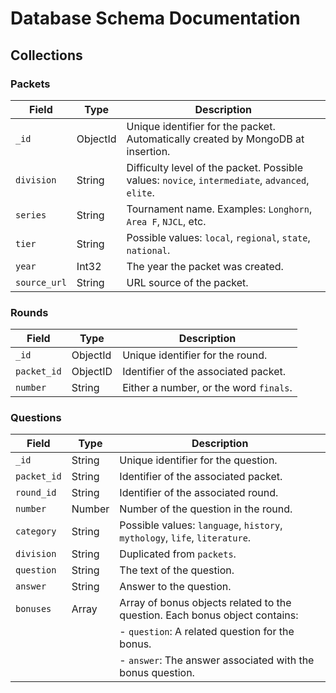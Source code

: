 # Database Schema Documentation

## Collections

### Packets

| Field             | Type     | Description                                                      |
|-------------------|----------|------------------------------------------------------------------|
| `_id`             | ObjectId | Unique identifier for the packet. Automatically created by MongoDB at insertion. |
| `division`        | String   | Difficulty level of the packet. Possible values: `novice`, `intermediate`, `advanced`, `elite`. |
| `series`          | String   | Tournament name. Examples: `Longhorn`, `Area F`, `NJCL`, etc.    |
| `tier`            | String   | Possible values: `local`, `regional`, `state`, `national`.       |
| `year`            | Int32    | The year the packet was created.                                 |
| `source_url`      | String   | URL source of the packet.                                        |

### Rounds

| Field             | Type     | Description                                                      |
|-------------------|----------|------------------------------------------------------------------|
| `_id`             | ObjectId | Unique identifier for the round.                                 |
| `packet_id`       | ObjectID | Identifier of the associated packet.                             |
| `number`          | String   | Either a number, or the word `finals`.                           |

### Questions

| Field                  | Type   | Description                             |
|------------------------|--------|-----------------------------------------|
| `_id`                  | String | Unique identifier for the question.     |
| `packet_id`            | String | Identifier of the associated packet.    |
| `round_id`             | String | Identifier of the associated round.     |
| `number`               | Number | Number of the question in the round.    |
| `category`             | String | Possible values: `language`, `history`, `mythology`, `life`, `literature`.|
| `division`             | String | Duplicated from `packets`.               |
| `question`             | String | The text of the question.               |
| `answer`               | String | Answer to the question.                 |
| `bonuses`              | Array  | Array of bonus objects related to the question. Each bonus object contains:
|                        |        | - `question`: A related question for the bonus.            |
|                        |        | - `answer`: The answer associated with the bonus question. |
